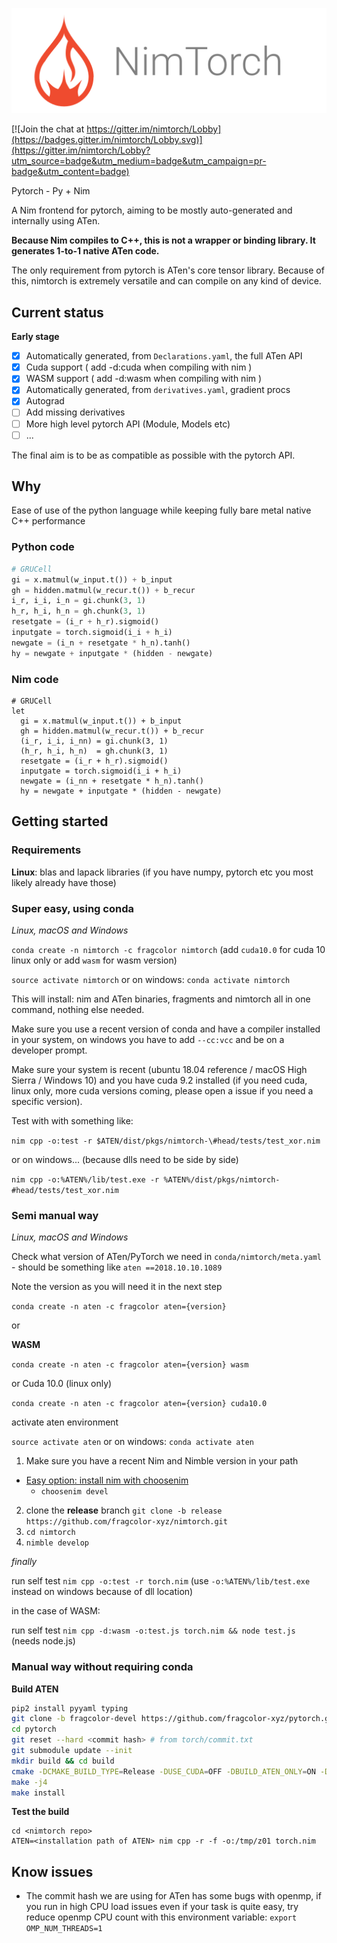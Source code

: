 ![NimTorch](media/NimTorchBanner.png)

[![Join the chat at https://gitter.im/nimtorch/Lobby](https://badges.gitter.im/nimtorch/Lobby.svg)](https://gitter.im/nimtorch/Lobby?utm_source=badge&utm_medium=badge&utm_campaign=pr-badge&utm_content=badge)

Pytorch - Py + Nim

A Nim frontend for pytorch, aiming to be mostly auto-generated and internally using ATen.

**Because Nim compiles to C++, this is not a wrapper or binding library. It generates 1-to-1 native ATen code.**

The only requirement from pytorch is ATen's core tensor library. Because of this, nimtorch is extremely versatile and can compile on any kind of device.

## Current status

**Early stage**

- [x] Automatically generated, from `Declarations.yaml`, the full ATen API
- [x] Cuda support ( add -d:cuda when compiling with nim )
- [x] WASM support ( add -d:wasm when compiling with nim )
- [x] Automatically generated, from `derivatives.yaml`, gradient procs
- [x] Autograd
- [ ] Add missing derivatives
- [ ] More high level pytorch API (Module, Models etc)
- [ ] ...

The final aim is to be as compatible as possible with the pytorch API.

## Why

Ease of use of the python language while keeping fully bare metal native C++ performance

### Python code

```python
# GRUCell
gi = x.matmul(w_input.t()) + b_input
gh = hidden.matmul(w_recur.t()) + b_recur
i_r, i_i, i_n = gi.chunk(3, 1)
h_r, h_i, h_n = gh.chunk(3, 1)
resetgate = (i_r + h_r).sigmoid()
inputgate = torch.sigmoid(i_i + h_i)
newgate = (i_n + resetgate * h_n).tanh()
hy = newgate + inputgate * (hidden - newgate)
```

### Nim code

```nimrod
# GRUCell
let
  gi = x.matmul(w_input.t()) + b_input
  gh = hidden.matmul(w_recur.t()) + b_recur
  (i_r, i_i, i_nn) = gi.chunk(3, 1)
  (h_r, h_i, h_n)  = gh.chunk(3, 1)
  resetgate = (i_r + h_r).sigmoid()
  inputgate = torch.sigmoid(i_i + h_i)
  newgate = (i_nn + resetgate * h_n).tanh()
  hy = newgate + inputgate * (hidden - newgate)
```

## Getting started

### Requirements

**Linux**: blas and lapack libraries (if you have numpy, pytorch etc you most likely already have those)

### Super easy, using conda

*Linux, macOS and Windows*

`conda create -n nimtorch -c fragcolor nimtorch` (add `cuda10.0` for cuda 10 linux only or add `wasm` for wasm version)

`source activate nimtorch` or on windows: `conda activate nimtorch`

This will install: nim and ATen binaries, fragments and nimtorch all in one command, nothing else needed.

Make sure you use a recent version of conda and have a compiler installed in your system, on windows you have to add `--cc:vcc` and be on a developer prompt.

Make sure your system is recent (ubuntu 18.04 reference / macOS High Sierra / Windows 10) and you have cuda 9.2 installed (if you need cuda, linux only, more cuda versions coming, please open a issue if you need a specific version).

Test with with something like:

`nim cpp -o:test -r $ATEN/dist/pkgs/nimtorch-\#head/tests/test_xor.nim`

or on windows... (because dlls need to be side by side)

`nim cpp -o:%ATEN%/lib/test.exe -r %ATEN%/dist/pkgs/nimtorch-#head/tests/test_xor.nim`

### Semi manual way

*Linux, macOS and Windows*

Check what version of ATen/PyTorch we need in `conda/nimtorch/meta.yaml` - should be something like `aten ==2018.10.10.1089`

Note the version as you will need it in the next step

`conda create -n aten -c fragcolor aten={version}`

or

**WASM**

`conda create -n aten -c fragcolor aten={version} wasm`

or Cuda 10.0 (linux only)

`conda create -n aten -c fragcolor aten={version} cuda10.0`

activate aten environment

`source activate aten` or on windows: `conda activate aten`

1. Make sure you have a recent Nim and Nimble version in your path
  * [Easy option: install nim with choosenim](https://github.com/dom96/choosenim)
    * `choosenim devel`
2. clone the **release** branch `git clone -b release https://github.com/fragcolor-xyz/nimtorch.git`
3. `cd nimtorch`
4. `nimble develop`

*finally*

run self test `nim cpp -o:test -r torch.nim` (use `-o:%ATEN%/lib/test.exe` instead on windows because of dll location)

in the case of WASM:

run self test `nim cpp -d:wasm -o:test.js torch.nim && node test.js` (needs node.js)

### Manual way without requiring conda
**Build ATEN**
```sh
pip2 install pyyaml typing
git clone -b fragcolor-devel https://github.com/fragcolor-xyz/pytorch.git
cd pytorch
git reset --hard <commit hash> # from torch/commit.txt
git submodule update --init
mkdir build && cd build
cmake -DCMAKE_BUILD_TYPE=Release -DUSE_CUDA=OFF -DBUILD_ATEN_ONLY=ON -DCMAKE_INSTALL_PREFIX=`pwd`/output ../
make -j4
make install
```
**Test the build**
```
cd <nimtorch repo>
ATEN=<installation path of ATEN> nim cpp -r -f -o:/tmp/z01 torch.nim
```
## Know issues

* The commit hash we are using for ATen has some bugs with openmp, if you run in high CPU load issues even if your task is quite easy, try reduce openmp CPU count with this environment variable:
`export OMP_NUM_THREADS=1`
